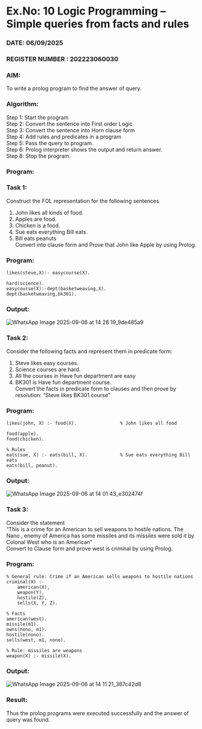 # Ex.No: 10  Logic Programming –  Simple queries from facts and rules
### DATE: 06/09/2025                                                                           
### REGISTER NUMBER : 202223060030
### AIM: 
To write a prolog program to find the answer of query. 
###  Algorithm:
 Step 1: Start the program <br> 
 Step 2: Convert the sentence into First order Logic  <br> 
 Step 3:  Convert the sentence into Horn clause form  <br> 
 Step 4: Add rules and predicates in a program   <br> 
 Step 5:  Pass the query to program. <br> 
 Step 6: Prolog interpreter shows the output and return answer. <br> 
 Step 8:  Stop the program.
### Program:
### Task 1:
Construct the FOL representation for the following sentences <br> 
1.	John likes all kinds of food.  <br> 
2.	Apples are food.  <br> 
3.	Chicken is a food.  <br> 
4.	Sue eats everything Bill eats. <br> 
5.	 Bill eats peanuts  <br> 
   Convert into clause form and Prove that John like Apple by using Prolog. <br> 
### Program:
```
likes(steve,X):- easycourse(X).

hard(science).
easycourse(X):-dept(basketweaving,X).
dept(basketweaving,bk301).
```

### Output:
![WhatsApp Image 2025-09-06 at 14 28 19_9de485a9](https://github.com/user-attachments/assets/45d18bc6-ffd1-40fc-b688-534bff04defb)



### Task 2:
Consider the following facts and represent them in predicate form: <br>              
1.	Steve likes easy courses. <br> 
2.	Science courses are hard. <br> 
3. All the courses in Have fun department are easy <br> 
4. BK301 is Have fun department course.<br> 
Convert the facts in predicate form to clauses and then prove by resolution: “Steve likes BK301 course”<br> 

### Program:
```
likes(john, X) :- food(X).                % John likes all food

food(apple).
food(chicken).

% Rules
eats(sue, X) :- eats(bill, X).            % Sue eats everything Bill eats
eats(bill, peanut).

```
### Output:

![WhatsApp Image 2025-09-06 at 14 01 43_e302474f](https://github.com/user-attachments/assets/5792d72d-b749-4c8f-bf4b-659f70e7791f)

### Task 3:
Consider the statement <br> 
“This is a crime for an American to sell weapons to hostile nations. The Nano , enemy of America has some missiles and its missiles were sold it by Colonal West who is an American” <br> 
Convert to Clause form and prove west is criminal by using Prolog.<br> 
### Program:
```
% General rule: Crime if an American sells weapons to hostile nations
criminal(X) :-
    american(X),
    weapon(Y),
    hostile(Z),
    sells(X, Y, Z).

% Facts
american(west).
missile(m1).
owns(nono, m1).
hostile(nono).
sells(west, m1, nono).

% Rule: missiles are weapons
weapon(X) :- missile(X).
```

### Output:
![WhatsApp Image 2025-09-06 at 14 11 21_367c42d8](https://github.com/user-attachments/assets/04823b81-7840-45e9-81e0-e1302397c407)


### Result:
Thus the prolog programs were executed successfully and the answer of query was found.
